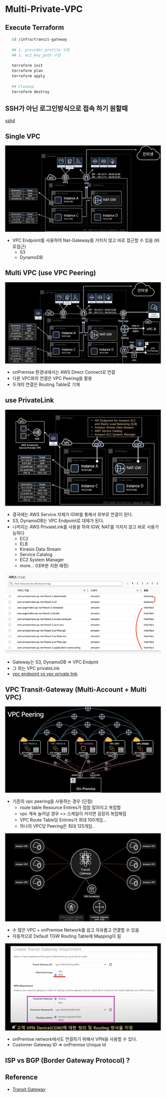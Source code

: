 # Multi-Private-VPC

## Execute Terraform

```sh
   cd /infra/transit-gateway

   ## 1. provider_profile 수정
   ## 2. ec2_key_path 수정

   terraform init
   terraform plan
   terraform apply

   ## Cleanup
   terraform destroy
```

## SSH가 아닌 로그인방식으로 접속 하기 원할때

[sshd](./SSHD.md)

## Single VPC

![vpc](./public/single.png)

- VPC Endpoint를 사용하여 Nat-Gateway를 거치지 않고 바로 접근할 수 있음 (바로접근)
  - S3
  - DynamoDB

## Multi VPC (use VPC Peering)

![peering](./public/vpc_peering.png)

- onPremise 환경내에서는 AWS Direct Connect로 연결
- 다른 VPC와의 연결은 VPC Peering을 활용
- 두개의 연결은 Routing Table로 기재

## use PrivateLink

![private_link](./public/private_link.png)

- 결국에는 AWS Service 자체가 IGW를 통해서 외부로 연결이 된다.
- S3, DynamoDB는 VPC Endpoint로 대체가 된다.
- 나머지는 AWS PrivateLink를 사용을 하여 IGW, NAT를 거치지 않고 바로 사용가능하다
  - EC2
  - ELB
  - Kinesis Data Stream
  - Service Catalog
  - EC2 System Manager
  - more... (대부분 지원 예정)

![private_service](./public/private_service.png)

- Gateway는 S3, DynamoDB => VPC Endpint
- 그 외는 VPC privateLink
- <a href="https://stackoverflow.com/questions/66726225/aws-private-link-vs-vpc-endpoint"> vpc endpoint vs vpc private link </a>

## VPC Transit-Gateway (Multi-Account + Multi VPC)

![peering](./public/peering.png)

- 기존의 vpc peering을 사용하는 경우 (단점)
  - route table Resource Entires가 점점 많아지고 복잡함
  - vpc 계속 늘어날 경우 => 스케일이 커지면 굉장히 복잡해짐
  - VPC Route Table당 Entries가 최대 100개임...
  - 하나의 VPC당 Peering은 최대 125개임..

![transit](./public/transit.png)

- 수 많은 VPC + onPremise Network를 쉽고 자유롭고 연결할 수 있음
- 자동적으로 Default TGW Routing Table에 Mapping이 됨

![vpn](./public/vpn.png)

- onPremise network에서도 연결하기 위해서 VPN을 사용할 수 있다.
- Customer Gateway ID => onPremise Unique Id

## ISP vs BGP (Border Gateway Protocol) ?

## Reference

- <a href="https://www.youtube.com/watch?v=vEFh0BQ3iOk&t=1744"> Transit Gateway </a>
